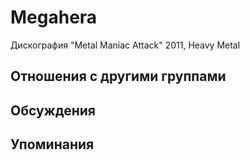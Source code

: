 # Megahera

Дискография
"Metal Maniac Attack" 2011, Heavy Metal

## Отношения с другими группами


## Обсуждения


## Упоминания

